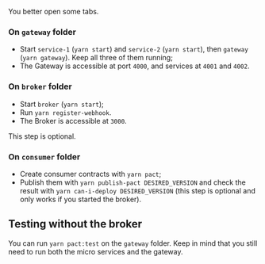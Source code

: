 You better open some tabs.

### On `gateway` folder

- Start `service-1` (`yarn start`) and `service-2` (`yarn start`), then `gateway` (`yarn gateway`). Keep all three of them running;
- The Gateway is accessible at port `4000`, and services at `4001` and `4002`.

### On `broker` folder

- Start `broker` (`yarn start`);
- Run `yarn register-webhook`.
- The Broker is accessible at `3000`.

This step is optional.

### On `consumer` folder

- Create consumer contracts with `yarn pact`;
- Publish them with `yarn publish-pact DESIRED_VERSION` and check the result with `yarn can-i-deploy DESIRED_VERSION` (this step is optional and only works if you started the broker).

## Testing without the broker

You can run `yarn pact:test` on the `gateway` folder. Keep in mind that you still need to run both the micro services and the gateway.
